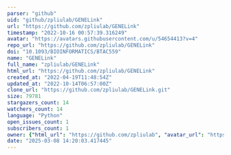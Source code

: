 ```yaml
---
parser: "github"
uid: "github/zpliulab/GENELink"
url: "https://github.com/zpliulab/GENELink"
timestamp: "2022-10-16 00:57:39.316249"
avatar: "https://avatars.githubusercontent.com/u/54654413?v=4"
repo_url: "https://github.com/zpliulab/GENELink"
doi: "10.1093/BIOINFORMATICS/BTAC559"
name: "GENELink"
full_name: "zpliulab/GENELink"
html_url: "https://github.com/zpliulab/GENELink"
created_at: "2022-04-19T11:48:54Z"
updated_at: "2022-10-14T06:57:00Z"
clone_url: "https://github.com/zpliulab/GENELink.git"
size: 79781
stargazers_count: 14
watchers_count: 14
language: "Python"
open_issues_count: 1
subscribers_count: 1
owner: {"html_url": "https://github.com/zpliulab", "avatar_url": "https://avatars.githubusercontent.com/u/54654413?v=4", "login": "zpliulab", "type": "User"}
date: "2025-03-08 14:20:03.417445"
---
```

